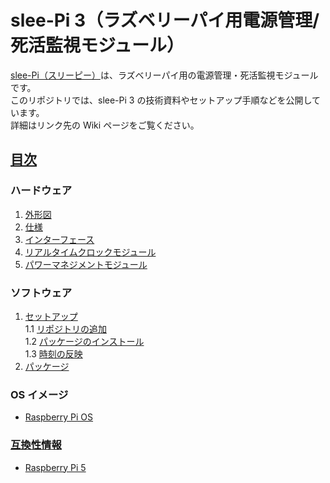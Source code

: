 # slee-Pi 3（ラズベリーパイ用電源管理/死活監視モジュール）  
[slee-Pi（スリーピー）](https://mechatrax.com/products/slee-pi/)は、ラズベリーパイ用の電源管理・死活監視モジュールです。  
このリポジトリでは、slee-Pi 3 の技術資料やセットアップ手順などを公開しています。  
詳細はリンク先の Wiki ページをご覧ください。  

## [目次](../../wiki)

### ハードウェア
1. [外形図](../../wiki/ハードウェア#1-外形図)  
2. [仕様](../../wiki/ハードウェア#2-仕様)  
3. [インターフェース](../../wiki/ハードウェア#3-インターフェース)  
4. [リアルタイムクロックモジュール](../../wiki/ハードウェア#4-リアルタイムクロックモジュール)  
5. [パワーマネジメントモジュール](../../wiki/ハードウェア#5-パワーマネジメントモジュール)  

### ソフトウェア
1. [セットアップ](../../wiki/ソフトウェア#1-セットアップ)  
  1.1 [リポジトリの追加](../../wiki/ソフトウェア#11-リポジトリの追加)  
  1.2 [パッケージのインストール](../../wiki/ソフトウェア#12-パッケージのインストール)  
  1.3 [時刻の反映](../../wiki/ソフトウェア#13-時刻の反映)  
2. [パッケージ](../../wiki/ソフトウェア#2-パッケージ)  

### OS イメージ
* [Raspberry Pi OS](../../wiki/OSイメージ)  

### [互換性情報](../../wiki/互換性情報)  
* [Raspberry Pi 5](../../wiki/Raspberry-Pi-5)  